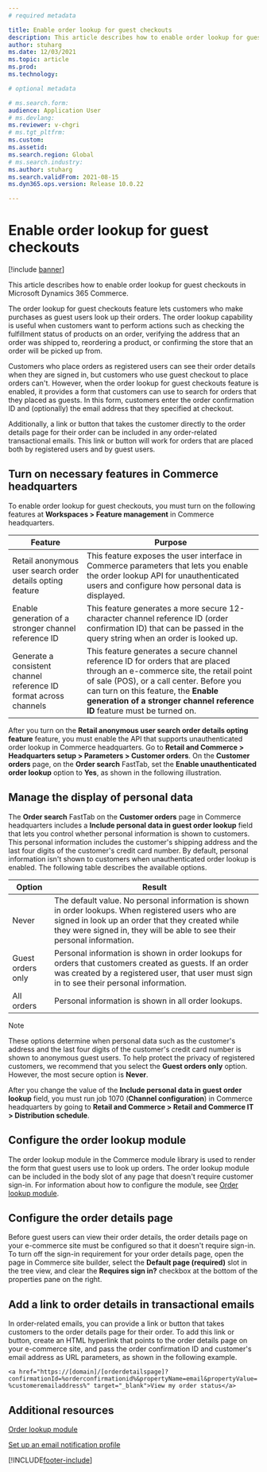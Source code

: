 ```yaml
---
# required metadata

title: Enable order lookup for guest checkouts
description: This article describes how to enable order lookup for guest checkouts in Microsoft Dynamics 365 Commerce.
author: stuharg
ms.date: 12/03/2021
ms.topic: article
ms.prod: 
ms.technology: 

# optional metadata

# ms.search.form: 
audience: Application User
# ms.devlang: 
ms.reviewer: v-chgri
# ms.tgt_pltfrm: 
ms.custom: 
ms.assetid: 
ms.search.region: Global
# ms.search.industry: 
ms.author: stuharg
ms.search.validFrom: 2021-08-15
ms.dyn365.ops.version: Release 10.0.22

---
```


# Enable order lookup for guest checkouts

[!include [banner](includes/banner.md)]

This article describes how to enable order lookup for guest checkouts in Microsoft Dynamics 365 Commerce.

The order lookup for guest checkouts feature lets customers who make purchases as guest users look up their orders. The order lookup capability is useful when customers want to perform actions such as checking the fulfillment status of products on an order, verifying the address that an order was shipped to, reordering a product, or confirming the store that an order will be picked up from.

Customers who place orders as registered users can see their order details when they are signed in, but customers who use guest checkout to place orders can't. However, when the order lookup for guest checkouts feature is enabled, it provides a form that customers can use to search for orders that they placed as guests. In this form, customers enter the order confirmation ID and (optionally) the email address that they specified at checkout.

Additionally, a link or button that takes the customer directly to the order details page for their order can be included in any order-related transactional emails. This link or button will work for orders that are placed both by registered users and by guest users.

## Turn on necessary features in Commerce headquarters

To enable order lookup for guest checkouts, you must turn on the following features at **Workspaces \> Feature management** in Commerce headquarters.

| Feature | Purpose |
|---------|---------|
| Retail anonymous user search order details opting feature | This feature exposes the user interface in Commerce parameters that lets you enable the order lookup API for unauthenticated users and configure how personal data is displayed. |
| Enable generation of a stronger channel reference ID | This feature generates a more secure 12-character channel reference ID (order confirmation ID) that can be passed in the query string when an order is looked up. |
| Generate a consistent channel reference ID format across channels | This feature generates a secure channel reference ID for orders that are placed through an e-commerce site, the retail point of sale (POS), or a call center. Before you can turn on this feature, the **Enable generation of a stronger channel reference ID** feature must be turned on. |

After you turn on the **Retail anonymous user search order details opting feature** feature, you must enable the API that supports unauthenticated order lookup in Commerce headquarters. Go to **Retail and Commerce \> Headquarters setup \> Parameters \> Customer orders**. On the **Customer orders** page, on the **Order search** FastTab, set the **Enable unauthenticated order lookup** option to **Yes**, as shown in the following illustration.

## Manage the display of personal data

The **Order search** FastTab on the **Customer orders** page in Commerce headquarters includes a **Include personal data in guest order lookup** field that lets you control whether personal information is shown to customers. This personal information includes the customer's shipping address and the last four digits of the customer's credit card number. By default, personal information isn't shown to customers when unauthenticated order lookup is enabled. The following table describes the available options.

| Option | Result |
|--------|--------|
| Never | The default value. No personal information is shown in order lookups. When registered users who are signed in look up an order that they created while they were signed in, they will be able to see their personal information. |
| Guest orders only | Personal information is shown in order lookups for orders that customers created as guests. If an order was created by a registered user, that user must sign in to see their personal information. |
| All orders | Personal information is shown in all order lookups. |

> [!NOTE]
> These options determine when personal data such as the customer's address and the last four digits of the customer's credit card number is shown to anonymous guest users. To help protect the privacy of registered customers, we recommend that you select the **Guest orders only** option. However, the most secure option is **Never**.

After you change the value of the **Include personal data in guest order lookup** field, you must run job 1070 (**Channel configuration**) in Commerce headquarters by going to **Retail and Commerce \> Retail and Commerce IT \> Distribution schedule**.

## Configure the order lookup module

The order lookup module in the Commerce module library is used to render the form that guest users use to look up orders. The order lookup module can be included in the body slot of any page that doesn't require customer sign-in. For information about how to configure the module, see [Order lookup module](order-lookup-module.md).

## Configure the order details page

Before guest users can view their order details, the order details page on your e-commerce site must be configured so that it doesn't require sign-in. To turn off the sign-in requirement for your order details page, open the page in Commerce site builder, select the **Default page (required)** slot in the tree view, and clear the **Requires sign in?** checkbox at the bottom of the properties pane on the right.

## Add a link to order details in transactional emails

In order-related emails, you can provide a link or button that takes customers to the order details page for their order. To add this link or button, create an HTML hyperlink that points to the order details page on your e-commerce site, and pass the order confirmation ID and customer's email address as URL parameters, as shown in the following example.

`<a href="https://[domain]/[orderdetailspage]?confirmationId=%orderconfirmationid%&propertyName=email&propertyValue=%customeremailaddress%" target="_blank">View my order status</a>`

## Additional resources

[Order lookup module](order-lookup-module.md)

[Set up an email notification profile](email-notification-profiles.md)

[!INCLUDE[footer-include](../includes/footer-banner.md)]
